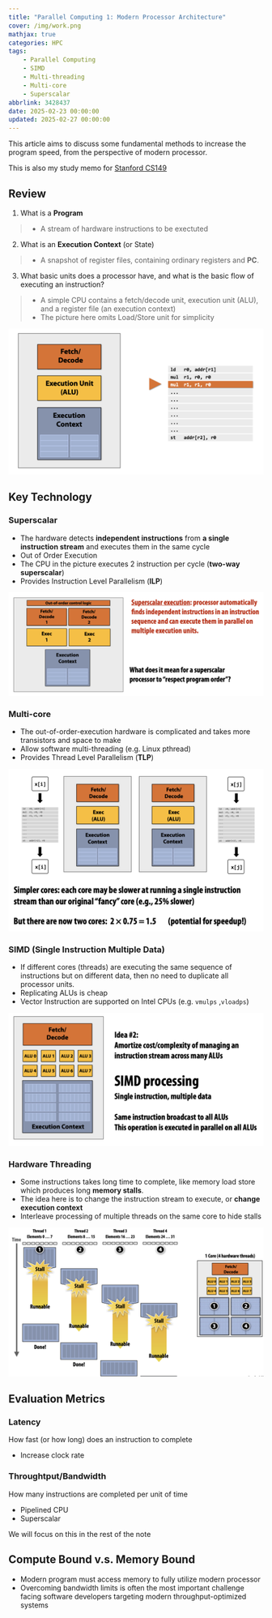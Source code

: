 ```yaml
---
title: "Parallel Computing 1: Modern Processor Architecture"
cover: /img/work.png
mathjax: true
categories: HPC
tags: 
    - Parallel Computing
    - SIMD
    - Multi-threading
    - Multi-core
    - Superscalar
abbrlink: 3428437
date: 2025-02-23 00:00:00
updated: 2025-02-27 00:00:00
---
```


This article aims to discuss some fundamental methods to increase the program speed, from the perspective of modern processor.

This is also my study memo for [Stanford CS149](https://gfxcourses.stanford.edu/cs149/fall24/lecture/)

## Review

1. What is a **Program**
> * A stream of hardware instructions to be exectuted

2. What is an **Execution Context** (or State)
> * A snapshot of register files, containing ordinary registers and **PC**.

3. What basic units does a processor have, and what is the basic flow of executing an instruction?
> * A simple CPU contains a fetch/decode unit, execution unit (ALU), and a register file (an execution context)
> * The picture here omits Load/Store unit for simplicity

![A single cycle CPU view](/img/pc/single-cycle-cpu-flow.png)



## Key Technology

### Superscalar

* The hardware detects **independent instructions** from **a single instruction stream** and executes them in the same cycle
* Out of Order Execution
* The CPU in the picture executes 2 instruction per cycle (**two-way superscalar**)
* Provides Instruction Level Parallelism (**ILP**)

![Superscalar arch](/img/pc/superscalar.png)

### Multi-core
* The out-of-order-execution hardware is complicated and takes more transistors and space to make
* Allow software multi-threading (e.g. Linux pthread)
* Provides Thread Level Parallelism (**TLP**)

![Two cores CPU](/img/pc/multicore.png)

### SIMD (Single Instruction Multiple Data)

* If different cores (threads) are executing the same sequence of instructions but on different data, then no need to duplicate all processor units.
* Replicating ALUs is cheap
* Vector Instruction are supported on Intel CPUs (e.g. `vmulps` ,`vloadps`)

![SIMD pic](/img/pc/simd.png)

### Hardware Threading

* Some instructions takes long time to complete, like memory load store which produces long **memory stalls**.
* The idea here is to change the instruction stream to execute, or **change execution context**
* Interleave processing of multiple threads on the same core to hide stalls

![Hardware threading to hide memory stalls](/img/pc/hardware-threading.png)


## Evaluation Metrics

### Latency

How fast (or how long) does an instruction to complete

* Increase clock rate

### Throughtput/Bandwidth

How many instructions are completed per unit of time

* Pipelined CPU
* Superscalar

We will focus on this in the rest of the note

## Compute Bound v.s. Memory Bound

* Modern program must access memory to fully utilize modern processor
* Overcoming bandwidth limits is often the most important
challenge facing software developers targeting modern
throughput-optimized systems